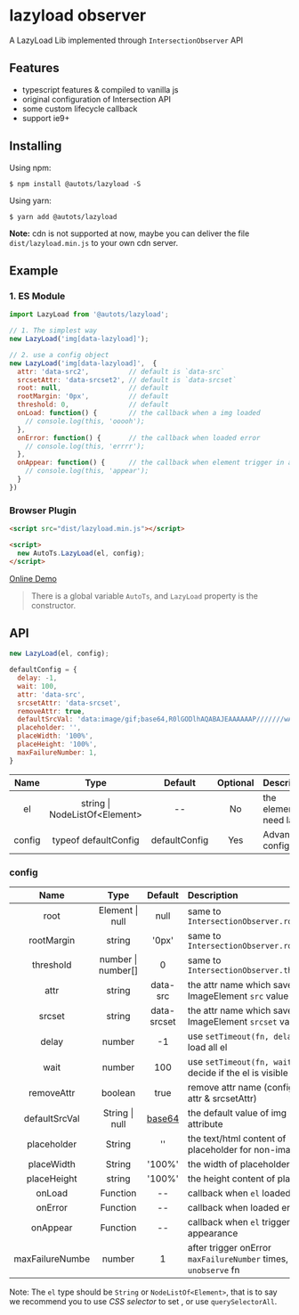 # lazyload observer

A LazyLoad Lib implemented through `IntersectionObserver` API

## Features

- typescript features & compiled to vanilla js 
- original configuration of Intersection API  
- some custom lifecycle callback  
- support ie9+

## Installing

Using npm:

```
$ npm install @autots/lazyload -S
```

Using yarn:

```
$ yarn add @autots/lazyload
```

**Note:** cdn is not supported at now, maybe you can deliver the file `dist/lazyload.min.js` to your own cdn server.

## Example

### 1. ES Module

```js
import LazyLoad from '@autots/lazyload';

// 1. The simplest way
new LazyLoad('img[data-lazyload]');

// 2. use a config object
new LazyLoad('img[data-lazyload]',  {
  attr: 'data-src2',          // default is `data-src`
  srcsetAttr: 'data-srcset2', // default is `data-srcset`
  root: null,                 // default
  rootMargin: '0px',          // default
  threshold: 0,               // default
  onLoad: function() {        // the callback when a img loaded
    // console.log(this, 'ooooh');
  },
  onError: function() {       // the callback when loaded error
    // console.log(this, 'errrr');
  },
  onAppear: function() {      // the callback when element trigger in appearance
    // console.log(this, 'appear');
  }
})
```

### Browser Plugin

```html
<script src="dist/lazyload.min.js"></script>

<script>
  new AutoTs.LazyLoad(el, config);
</script>
```

[Online Demo](https://magnnus.github.io/lazyload-observer/public/index.html)

> There is a global variable `AutoTs`, and `LazyLoad` property is the constructor.

## API

```js
new LazyLoad(el, config);
```

```js
defaultConfig = {
  delay: -1,
  wait: 100,
  attr: 'data-src',
  srcsetAttr: 'data-srcset',
  removeAttr: true,
  defaultSrcVal: 'data:image/gif;base64,R0lGODlhAQABAJEAAAAAAP///////wAAACH5BAEHAAIALAAAAAABAAEAAAICVAEAOw==',
  placeholder: '',
  placeWidth: '100%',
  placeHeight: '100%',
  maxFailureNumber: 1,
}
```


| Name | Type | Default | Optional | Description |
|:-----------:|:------------------------------:|:-------------:|:---:|:-----------------------|
| el          | string \| NodeListOf\<Element\>| --            | No  | the element(s) need lazy |
| config      | typeof defaultConfig           | defaultConfig | Yes | Advanced configuration |


### config

| Name | Type | Default | Description |
|:-----------:|:-----------------:|:----------------:|:-----------------------|
| root        | Element \| null   | null             | same to `IntersectionObserver.root` |
| rootMargin  | string            | '0px'            | same to `IntersectionObserver.rootMargin` |
| threshold   | number \| number[]| 0                | same to `IntersectionObserver.threshold` |
| attr        | string            | data-src         | the attr name which saves ImageElement `src` value |
| srcset      | string            | data-srcset      | the attr name which saves ImageElement `srcset` value |
| delay       | number            | -1               | use `setTimeout(fn, delay)` to load all el |
| wait        | number            | 100              | use `setTimeout(fn, wait)` to decide if the el is visible |
| removeAttr  | boolean           | true             | remove attr name (configed with attr & srcsetAttr) |
| defaultSrcVal | String \| null  | [base64][base64] | the default value of img `src` attribute |
| placeholder | String            | ''               | the text/html content of placeholder for non-image el |
| placeWidth  | String            | '100%'           | the width of placeholder |
| placeHeight | string            | '100%'           | the height content of placeholder |
| onLoad      | Function          | --               | callback when `el` loaded |
| onError     | Function          | --               | callback when loaded error |
| onAppear    | Function          | --               | callback when `el` trigger in appearance |
| maxFailureNumbe | number        | 1                | after trigger onError `maxFailureNumber` times, will exec `unobserve` fn |

Note: The `el` type should be `String` or `NodeListOf<Element>`, that is to say we recommend you to use *CSS selector* to set , or use `querySelectorAll`.

[base64]: data:image/gif;base64,R0lGODlhAQABAJEAAAAAAP///////wAAACH5BAEHAAIALAAAAAABAAEAAAICVAEAOw== 
